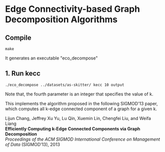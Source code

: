 # Edge Connectivity-based Graph Decomposition Algorithms

## Compile

```
make
```
It generates an executable "eco_decompose"

## 1. Run kecc

```
./eco_decompose ../datasets/as-skitter/ kecc 10 output
```
Note that, the fourth parameter is an integer that specifies the value of k.

This implements the algorithm proposed in the following SIGMOD'13 paper, which computes all k-edge connected component of a graph for a given k.

Lijun Chang, Jeffrey Xu Yu, Lu Qin, Xuemin Lin, Chengfei Liu, and Weifa Liang <br/>
**Efficiently Computing k-Edge Connected Components via Graph Decomposition** <br/>
*Proceedings of the ACM SIGMOD International Conference on Management of Data* (SIGMOD’13), 2013
